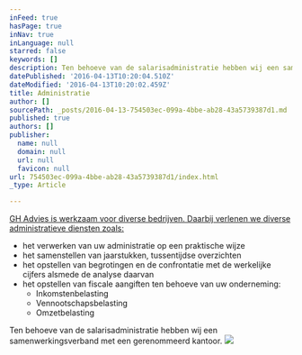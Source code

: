 ```yaml
---
inFeed: true
hasPage: true
inNav: true
inLanguage: null
starred: false
keywords: []
description: Ten behoeve van de salarisadministratie hebben wij een samenwerkingsverband met een gerenommeerd kantoor.
datePublished: '2016-04-13T10:20:04.510Z'
dateModified: '2016-04-13T10:20:02.459Z'
title: Administratie
author: []
sourcePath: _posts/2016-04-13-754503ec-099a-4bbe-ab28-43a5739387d1.md
published: true
authors: []
publisher:
  name: null
  domain: null
  url: null
  favicon: null
url: 754503ec-099a-4bbe-ab28-43a5739387d1/index.html
_type: Article

---
```

[GH Advies is werkzaam voor diverse bedrijven. Daarbij verlenen we diverse administratieve diensten zoals:][0]

* het verwerken van uw administratie op een praktische wijze
* het samenstellen van jaarstukken, tussentijdse overzichten
* het opstellen van begrotingen en de confrontatie met de werkelijke cijfers alsmede de analyse daarvan
* het opstellen van fiscale aangiften ten behoeve van uw onderneming:
  * Inkomstenbelasting
  * Vennootschapsbelasting
  * Omzetbelasting

Ten behoeve van de salarisadministratie hebben wij een samenwerkingsverband met een gerenommeerd kantoor.
![](https://the-grid-user-content.s3-us-west-2.amazonaws.com/91ba184e-2cc8-4263-9938-0cc15659c975.jpg)

[0]: http://gh-advies.nl/administratie.html